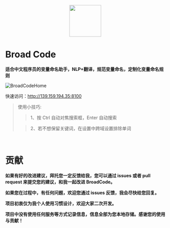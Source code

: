 <br />

<div align="center">
    <a href="http://139.159.194.35:8100/" target="_blank">
        <img src="https://gitee.com/broad-code/broad-code/raw/master/public/favicon.ico" width="100" height="100">
    </a>
</div>

# Broad Code

**适合中文程序员的变量命名助手，NLP+翻译，规范变量命名，定制化变量命名规则**

![BroadCodeHome](https://gitee.com/broad-code/broad-code/raw/master/public/pic.png)

快速访问：http://139.159.194.35:8100

> 使用小技巧:
>
> > 1、按 Ctrl 自动对焦搜索框，Enter 自动搜索
>
> > 2、若不想保留关键词，在设置中跨域设置排除单词

<br />

# 贡献

**如果有好的改进建议，拜托您一定反馈给我，您可以通过 issues 或者 pull request 来提交您的建议，和我一起改进 BroadCode。**

**如果您在过程中，有任何问题，欢迎您通过 issues 反馈，我会尽快给您回复。**

**项目初衷仅为我个人使用习惯设计，欢迎大家二次开发。**

**项目中没有使用任何服务等方式记录信息，信息全部为您本地存储。感谢您的使用与贡献！**
